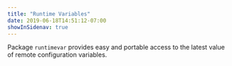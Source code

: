 ```yaml
---
title: "Runtime Variables"
date: 2019-06-18T14:51:12-07:00
showInSidenav: true
---
```


Package `runtimevar` provides easy and portable access to the latest value of
remote configuration variables.

<!--more-->
